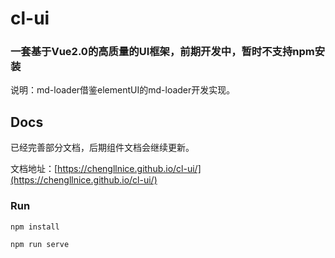 # cl-ui

### 一套基于Vue2.0的高质量的UI框架，前期开发中，暂时不支持npm安装

说明：md-loader借鉴elementUI的md-loader开发实现。

## Docs

已经完善部分文档，后期组件文档会继续更新。

文档地址：[https://chengllnice.github.io/cl-ui/](https://chengllnice.github.io/cl-ui/)


### Run
```
npm install

npm run serve
```

